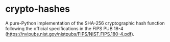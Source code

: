 # crypto-hashes

A pure-Python implementation of the SHA-256 cryptographic hash function following the official specifications in the FIPS PUB 18-4 (https://nvlpubs.nist.gov/nistpubs/FIPS/NIST.FIPS.180-4.pdf).
